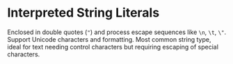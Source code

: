 # Interpreted String Literals

Enclosed in double quotes (`"`) and process escape sequences like `\n`, `\t`, `\"`. Support Unicode characters and formatting. Most common string type, ideal for text needing control characters but requiring escaping of special characters.